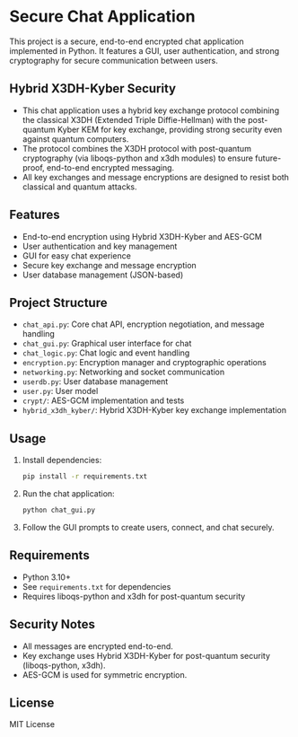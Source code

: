# Secure Chat Application

This project is a secure, end-to-end encrypted chat application implemented in Python. It features a GUI, user authentication, and strong cryptography for secure communication between users.

## Hybrid X3DH-Kyber Security

- This chat application uses a hybrid key exchange protocol combining the classical X3DH (Extended Triple Diffie-Hellman) with the post-quantum Kyber KEM for key exchange, providing strong security even against quantum computers.
- The protocol combines the X3DH protocol with post-quantum cryptography (via liboqs-python and x3dh modules) to ensure future-proof, end-to-end encrypted messaging.
- All key exchanges and message encryptions are designed to resist both classical and quantum attacks.

## Features

- End-to-end encryption using Hybrid X3DH-Kyber and AES-GCM
- User authentication and key management
- GUI for easy chat experience
- Secure key exchange and message encryption
- User database management (JSON-based)

## Project Structure

- `chat_api.py`: Core chat API, encryption negotiation, and message handling
- `chat_gui.py`: Graphical user interface for chat
- `chat_logic.py`: Chat logic and event handling
- `encryption.py`: Encryption manager and cryptographic operations
- `networking.py`: Networking and socket communication
- `userdb.py`: User database management
- `user.py`: User model
- `crypt/`: AES-GCM implementation and tests
- `hybrid_x3dh_kyber/`: Hybrid X3DH-Kyber key exchange implementation

## Usage

1. Install dependencies:
   ```sh
   pip install -r requirements.txt
   ```
2. Run the chat application:
   ```sh
   python chat_gui.py
   ```
3. Follow the GUI prompts to create users, connect, and chat securely.

## Requirements

- Python 3.10+
- See `requirements.txt` for dependencies
- Requires liboqs-python and x3dh for post-quantum security

## Security Notes

- All messages are encrypted end-to-end.
- Key exchange uses Hybrid X3DH-Kyber for post-quantum security (liboqs-python, x3dh).
- AES-GCM is used for symmetric encryption.

## License

MIT License
